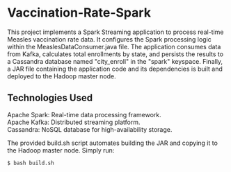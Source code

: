 # Vaccination-Rate-Spark
This project implements a Spark Streaming application to process real-time Measles vaccination rate data. It configures the Spark processing logic within the MeaslesDataConsumer.java file. The application consumes data from Kafka, calculates total enrollments by state, and persists the results to a Cassandra database named "city_enroll" in the "spark" keyspace. Finally, a JAR file containing the application code and its dependencies is built and deployed to the Hadoop master node.

## Technologies Used
Apache Spark: Real-time data processing framework.<br/>
Apache Kafka: Distributed streaming platform.<br/>
Cassandra: NoSQL database for high-availability storage.<br/>

The provided build.sh script automates building the JAR and copying it to the Hadoop master node. Simply run:

```
$ bash build.sh
```
